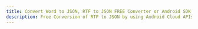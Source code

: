 ---title: Convert Word to JSON, RTF to JSON FREE Converter or Android SDKdescription: Free Conversion of RTF to JSON by using Android Cloud APIs & SDKs. Also Create, Edit & Render Microsoft Word & OpenOffice documents in the Cloud.---